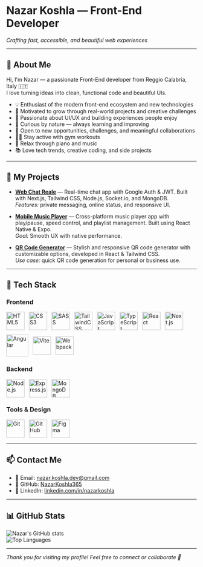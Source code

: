 # Nazar Koshla — Front-End Developer

*Crafting fast, accessible, and beautiful web experiences*

---

## 💼 About Me

Hi, I'm Nazar — a passionate Front-End developer from Reggio Calabria, Italy 🇮🇹  
I love turning ideas into clean, functional code and beautiful UIs.

- 💡 Enthusiast of the modern front-end ecosystem and new technologies
- 🎯 Motivated to grow through real-world projects and creative challenges
- 🎨 Passionate about UI/UX and building experiences people enjoy
- 🧠 Curious by nature — always learning and improving
- 🤝 Open to new opportunities, challenges, and meaningful collaborations
- 🏋️‍♂️ Stay active with gym workouts
- 🎹 Relax through piano and music
- 📚 Love tech trends, creative coding, and side projects

---

## 🚀 My Projects

- [**Web Chat Reale**](https://github.com/NazarKoshla365/chat-app-realtime-nextjs) — Real-time chat app with Google Auth & JWT. Built with Next.js, Tailwind CSS, Node.js, Socket.io, and MongoDB.  
  *Features:* private messaging, online status, and responsive UI.  
  

- [**Mobile Music Player**](https://github.com/NazarKoshla365/music-player-speedy) — Cross-platform music player app with play/pause, speed control, and playlist management. Built using React Native & Expo.  
  *Goal:* Smooth UX with native performance.

- [**QR Code Generator**](https://github.com/NazarKoshla365/qr-generator) — Stylish and responsive QR code generator with customizable options, developed in React & Tailwind CSS.  
  *Use case:* quick QR code generation for personal or business use.

---

## 🧰 Tech Stack

### Frontend

<div style="display: flex; gap: 12px; flex-wrap: wrap; align-items: center;">
  <img src="https://cdn.jsdelivr.net/gh/devicons/devicon/icons/html5/html5-original.svg" alt="HTML5" width="48" height="48" />
  <img src="https://cdn.jsdelivr.net/gh/devicons/devicon/icons/css3/css3-original.svg" alt="CSS3" width="48" height="48" />
  <img src="https://cdn.jsdelivr.net/gh/devicons/devicon/icons/sass/sass-original.svg" alt="SASS" width="48" height="48" />
  <img src="https://upload.wikimedia.org/wikipedia/commons/d/d5/Tailwind_CSS_Logo.svg" alt="TailwindCSS" width="48" height="48" />
  <img src="https://cdn.jsdelivr.net/gh/devicons/devicon/icons/javascript/javascript-original.svg" alt="JavaScript" width="48" height="48" />
  <img src="https://cdn.jsdelivr.net/gh/devicons/devicon/icons/typescript/typescript-original.svg" alt="TypeScript" width="48" height="48" />
  <img src="https://cdn.jsdelivr.net/gh/devicons/devicon/icons/react/react-original.svg" alt="React" width="48" height="48" />
  <img src="https://cdn.jsdelivr.net/gh/devicons/devicon/icons/nextjs/nextjs-original.svg" alt="Next.js" width="48" height="48" />
  <img src="https://angular.io/assets/images/logos/angular/angular.svg" alt="Angular" width="58" height="58" />
  <img src="https://vitejs.dev/logo.svg" alt="Vite" width="48" height="48" />
  <img src="https://cdn.jsdelivr.net/gh/devicons/devicon/icons/webpack/webpack-original.svg" alt="Webpack" width="48" height="48" />
</div>

### Backend

<div style="display: flex; gap: 12px; flex-wrap: wrap; align-items: center;">
  <img src="https://cdn.jsdelivr.net/gh/devicons/devicon/icons/nodejs/nodejs-original.svg" alt="Node.js" width="48" height="48" />
  <img src="https://cdn.jsdelivr.net/gh/devicons/devicon/icons/express/express-original.svg" alt="Express.js" width="48" height="48" />
  <img src="https://cdn.jsdelivr.net/gh/devicons/devicon/icons/mongodb/mongodb-original.svg" alt="MongoDB" width="48" height="48" />
</div>

### Tools & Design

<div style="display: flex; gap: 12px; flex-wrap: wrap; align-items: center;">
  <img src="https://cdn.jsdelivr.net/gh/devicons/devicon/icons/git/git-original.svg" alt="Git" width="48" height="48" />
  <img src="https://cdn.jsdelivr.net/gh/devicons/devicon/icons/github/github-original.svg" alt="GitHub" width="48" height="48" />
  <img src="https://cdn.jsdelivr.net/gh/devicons/devicon/icons/figma/figma-original.svg" alt="Figma" width="48" height="48" />
</div>

---

## 📫 Contact Me

- 📧 Email: [nazar.koshla.dev@gmail.com](mailto:nazar.koshla.dev@gmail.com)  
- 🐙 GitHub: [NazarKoshla365](https://github.com/NazarKoshla365)  
- 🔗 LinkedIn: [linkedin.com/in/nazarkoshla](https://linkedin.com/in/nazarkoshla)  


---

## 📊 GitHub Stats

![Nazar's GitHub stats](https://github-readme-stats.vercel.app/api?username=NazarKoshla365&show_icons=true&theme=blue)  
![Top Languages](https://github-readme-stats.vercel.app/api/top-langs/?username=NazarKoshla365&layout=compact&theme=blue)

---

*Thank you for visiting my profile! Feel free to connect or collaborate 🙌*
